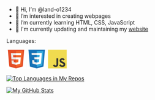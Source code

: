 - 👋 Hi, I’m @land-o1234
- 👀 I’m interested in creating webpages
- 🌱 I’m currently learning HTML, CSS, JavaScript
- 🎄 I'm currently updating and maintaining my [website](https://wackyfunmagazine.com)

Languages: <br>

<img src="https://raw.githubusercontent.com/devicons/devicon/55609aa5bd817ff167afce0d965585c92040787a/icons/html5/html5-original.svg" alt="HTML Logo" width="50" height="50"/> <img src="https://raw.githubusercontent.com/devicons/devicon/55609aa5bd817ff167afce0d965585c92040787a/icons/css3/css3-original.svg" alt="CSS Logo" width="50" height="50"/> 
<img src="https://raw.githubusercontent.com/devicons/devicon/55609aa5bd817ff167afce0d965585c92040787a/icons/javascript/javascript-original.svg" alt="JavaScript Logo" width="50" height="50"/> 

[![Top Languages in My Repos](https://github-readme-stats.vercel.app/api/top-langs/?username=land-o1234&layout=compact&theme=holi)](https://github.com/anuraghazra/github-readme-stats)
 
[![My GitHub Stats](https://github-readme-stats.vercel.app/api?username=land-o1234&show_icons=true&theme=holi)](https://github.com/anuraghazra/github-readme-stats)
